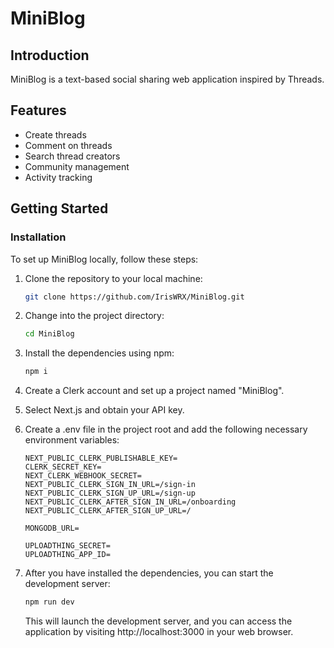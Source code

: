 # MiniBlog

## Introduction

MiniBlog is a text-based social sharing web application inspired by Threads. 

## Features

- Create threads
- Comment on threads
- Search thread creators
- Community management
- Activity tracking

## Getting Started

### Installation

To set up MiniBlog locally, follow these steps:

1. Clone the repository to your local machine:

   ```bash
   git clone https://github.com/IrisWRX/MiniBlog.git
   ```

2. Change into the project directory:

   ```bash
   cd MiniBlog
   ```

3. Install the dependencies using npm:

   ```bash
   npm i
   ```

4. Create a Clerk account and set up a project named "MiniBlog".

5. Select Next.js and obtain your API key.

6. Create a .env file in the project root and add the following necessary environment variables:
   ```
   NEXT_PUBLIC_CLERK_PUBLISHABLE_KEY=
   CLERK_SECRET_KEY=
   NEXT_CLERK_WEBHOOK_SECRET=
   NEXT_PUBLIC_CLERK_SIGN_IN_URL=/sign-in
   NEXT_PUBLIC_CLERK_SIGN_UP_URL=/sign-up
   NEXT_PUBLIC_CLERK_AFTER_SIGN_IN_URL=/onboarding
   NEXT_PUBLIC_CLERK_AFTER_SIGN_UP_URL=/

   MONGODB_URL=

   UPLOADTHING_SECRET=
   UPLOADTHING_APP_ID=
   ```

7. After you have installed the dependencies, you can start the development server:
   ```bash
   npm run dev
   ```
   This will launch the development server, and you can access the application by visiting http://localhost:3000 in your web browser.
